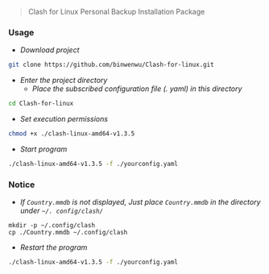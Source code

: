 > Clash for Linux Personal Backup Installation Package

### Usage

- *Download project*

```bash
git clone https://github.com/binwenwu/Clash-for-linux.git
```

- *Enter the project directory*
  - *Place the subscribed configuration file (. yaml) in this directory*

```bash
cd Clash-for-linux
```

- *Set execution permissions*

```bash
chmod +x ./clash-linux-amd64-v1.3.5
```

- *Start program*

```bash
./clash-linux-amd64-v1.3.5 -f ./yourconfig.yaml
```

### Notice

- *If `Country.mmdb` is not displayed, Just place `Country.mmdb` in the directory under ``~/. config/clash/``*

```
mkdir -p ~/.config/clash 
cp ./Country.mmdb ~/.config/clash
```

- *Restart the program*

```BASH
./clash-linux-amd64-v1.3.5 -f ./yourconfig.yaml
```

